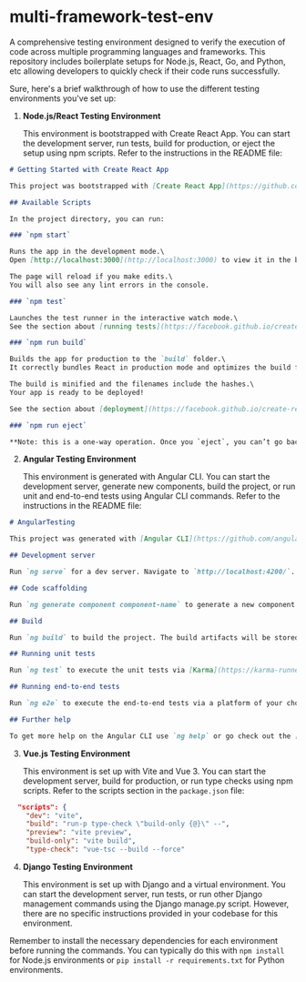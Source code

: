 # multi-framework-test-env
A comprehensive testing environment designed to verify the execution of code across multiple programming languages and frameworks. This repository includes boilerplate setups for Node.js, React, Go, and Python, etc allowing developers to quickly check if their code runs successfully. 

Sure, here's a brief walkthrough of how to use the different testing environments you've set up:

1. **Node.js/React Testing Environment**

   This environment is bootstrapped with Create React App. You can start the development server, run tests, build for production, or eject the setup using npm scripts. Refer to the instructions in the README file:

   
```1:34:react-testing-tsx/README.md
# Getting Started with Create React App

This project was bootstrapped with [Create React App](https://github.com/facebook/create-react-app).

## Available Scripts

In the project directory, you can run:

### `npm start`

Runs the app in the development mode.\
Open [http://localhost:3000](http://localhost:3000) to view it in the browser.

The page will reload if you make edits.\
You will also see any lint errors in the console.

### `npm test`

Launches the test runner in the interactive watch mode.\
See the section about [running tests](https://facebook.github.io/create-react-app/docs/running-tests) for more information.

### `npm run build`

Builds the app for production to the `build` folder.\
It correctly bundles React in production mode and optimizes the build for the best performance.

The build is minified and the filenames include the hashes.\
Your app is ready to be deployed!

See the section about [deployment](https://facebook.github.io/create-react-app/docs/deployment) for more information.

### `npm run eject`

**Note: this is a one-way operation. Once you `eject`, you can’t go back!**
```


2. **Angular Testing Environment**

   This environment is generated with Angular CLI. You can start the development server, generate new components, build the project, or run unit and end-to-end tests using Angular CLI commands. Refer to the instructions in the README file:

   
```1:27:angular-testing/README.md
# AngularTesting

This project was generated with [Angular CLI](https://github.com/angular/angular-cli) version 18.0.3.

## Development server

Run `ng serve` for a dev server. Navigate to `http://localhost:4200/`. The application will automatically reload if you change any of the source files.

## Code scaffolding

Run `ng generate component component-name` to generate a new component. You can also use `ng generate directive|pipe|service|class|guard|interface|enum|module`.

## Build

Run `ng build` to build the project. The build artifacts will be stored in the `dist/` directory.

## Running unit tests

Run `ng test` to execute the unit tests via [Karma](https://karma-runner.github.io).

## Running end-to-end tests

Run `ng e2e` to execute the end-to-end tests via a platform of your choice. To use this command, you need to first add a package that implements end-to-end testing capabilities.

## Further help

To get more help on the Angular CLI use `ng help` or go check out the [Angular CLI Overview and Command Reference](https://angular.dev/tools/cli) page.
```


3. **Vue.js Testing Environment**

   This environment is set up with Vite and Vue 3. You can start the development server, build for production, or run type checks using npm scripts. Refer to the scripts section in the `package.json` file:

   
```6:11:vuejs-testing-tsx/package.json
  "scripts": {
    "dev": "vite",
    "build": "run-p type-check \"build-only {@}\" --",
    "preview": "vite preview",
    "build-only": "vite build",
    "type-check": "vue-tsc --build --force"
```


4. **Django Testing Environment**

   This environment is set up with Django and a virtual environment. You can start the development server, run tests, or run other Django management commands using the Django manage.py script. However, there are no specific instructions provided in your codebase for this environment.

Remember to install the necessary dependencies for each environment before running the commands. You can typically do this with `npm install` for Node.js environments or `pip install -r requirements.txt` for Python environments.
